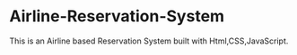 # Airline-Reservation-System
This is an Airline based Reservation System built with Html,CSS,JavaScript.
